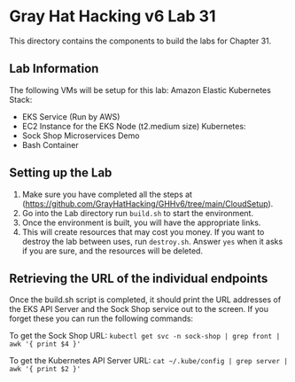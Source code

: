 # Gray Hat Hacking v6 Lab 31
This directory contains the components to build the labs for Chapter 31.

## Lab Information  
The following VMs will be setup for this lab:
Amazon Elastic Kubernetes Stack:
- EKS Service (Run by AWS)
- EC2 Instance for the EKS Node (t2.medium size)
Kubernetes:
- Sock Shop Microservices Demo
- Bash Container

## Setting up the Lab    
1. Make sure you have completed all the steps at (https://github.com/GrayHatHacking/GHHv6/tree/main/CloudSetup).
2. Go into the Lab directory run `build.sh` to start the environment.
3. Once the environment is built, you will have the appropriate links.
4. This will create resources that may cost you money. If you want to destroy
   the lab between uses, run `destroy.sh`. Answer `yes` when it asks if you are
   sure, and the resources will be deleted.
   
## Retrieving the URL of the individual endpoints
Once the build.sh script is completed, it should print the URL addresses of the
EKS API Server and the Sock Shop service out to the screen. If you forget these
you can run the following commands:

To get the Sock Shop URL: 
```kubectl get svc -n sock-shop | grep front | awk '{ print $4 }'```

To get the Kubernetes API Server URL:
```cat ~/.kube/config | grep server | awk '{ print $2 }'```
